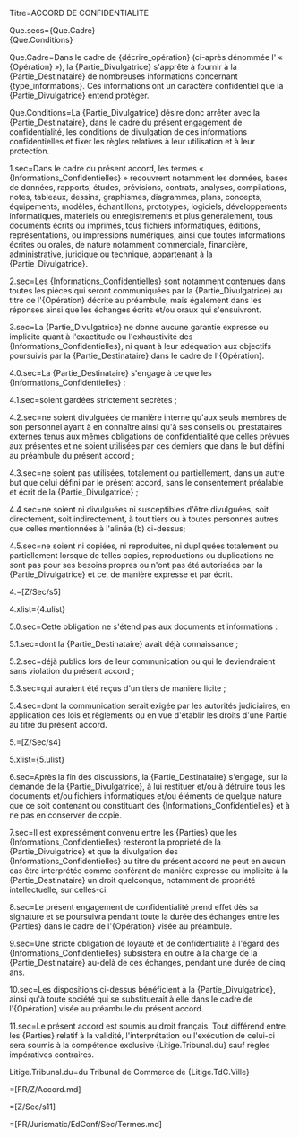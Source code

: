 Titre=ACCORD DE CONFIDENTIALITE

Que.secs={Que.Cadre}<br>{Que.Conditions}

Que.Cadre=Dans le cadre de {décrire_opération} (ci-après dénommée l' « {Opération} »), la {Partie_Divulgatrice} s'apprête à fournir à la {Partie_Destinataire} de nombreuses informations concernant {type_informations}. Ces informations ont un caractère confidentiel que la {Partie_Divulgatrice} entend protéger.

Que.Conditions=La {Partie_Divulgatrice} désire donc arrêter avec la {Partie_Destinataire}, dans le cadre du présent engagement de confidentialité, les conditions de divulgation de ces informations confidentielles et fixer les règles relatives à leur utilisation et à leur protection.

1.sec=Dans le cadre du présent accord, les termes « {Informations_Confidentielles} » recouvrent notamment les données, bases de données, rapports, études, prévisions, contrats, analyses, compilations, notes, tableaux, dessins, graphismes, diagrammes, plans, concepts, équipements, modèles, échantillons, prototypes, logiciels, développements informatiques, matériels ou enregistrements et plus généralement, tous documents écrits ou imprimés, tous fichiers informatiques, éditions, représentations, ou impressions numériques, ainsi que toutes informations écrites ou orales, de nature notamment commerciale, financière, administrative, juridique ou technique, appartenant à la {Partie_Divulgatrice}.

2.sec=Les {Informations_Confidentielles} sont notamment contenues dans toutes les pièces qui seront communiquées par la {Partie_Divulgatrice} au titre de l'{Opération} décrite au préambule, mais également dans les réponses ainsi que les échanges écrits et/ou oraux qui s'ensuivront.

3.sec=La {Partie_Divulgatrice} ne donne aucune garantie expresse ou implicite quant à l'exactitude ou l'exhaustivité des {Informations_Confidentielles}, ni quant à leur adéquation aux objectifs poursuivis par la {Partie_Destinataire} dans le cadre de l'{Opération}.

4.0.sec=La {Partie_Destinataire} s'engage à ce que les {Informations_Confidentielles} :

4.1.sec=soient gardées strictement secrètes ;

4.2.sec=ne soient divulguées de manière interne qu'aux seuls membres de son personnel ayant à en connaître ainsi qu'à ses conseils ou prestataires externes tenus aux mêmes obligations de confidentialité que celles prévues aux présentes et ne soient utilisées par ces derniers que dans le but défini au préambule du présent accord ;

4.3.sec=ne soient pas utilisées, totalement ou partiellement, dans un autre but que celui défini par le présent accord, sans le consentement préalable et écrit de la {Partie_Divulgatrice} ;

4.4.sec=ne soient ni divulguées ni susceptibles d'être divulguées, soit directement, soit indirectement, à tout tiers ou à toutes personnes autres que celles mentionnées à l'alinéa (b) ci-dessus;

4.5.sec=ne soient ni copiées, ni reproduites, ni dupliquées totalement ou partiellement lorsque de telles copies, reproductions ou duplications ne sont pas pour ses besoins propres ou n'ont pas été autorisées par la {Partie_Divulgatrice} et ce, de manière expresse et par écrit.

4.=[Z/Sec/s5]

4.xlist={4.ulist}

5.0.sec=Cette obligation ne s'étend pas aux documents et informations :

5.1.sec=dont la {Partie_Destinataire} avait déjà connaissance ;

5.2.sec=déjà publics lors de leur communication ou qui le deviendraient sans violation du présent accord ;

5.3.sec=qui auraient été reçus d'un tiers de manière licite ;

5.4.sec=dont la communication serait exigée par les autorités judiciaires, en application des lois et règlements ou en vue d'établir les droits d'une Partie au titre du présent accord.

5.=[Z/Sec/s4]

5.xlist={5.ulist}

6.sec=Après la fin des discussions, la {Partie_Destinataire} s'engage, sur la demande de la {Partie_Divulgatrice}, à lui restituer et/ou à détruire tous les documents et/ou fichiers informatiques et/ou éléments de quelque nature que ce soit contenant ou constituant des {Informations_Confidentielles} et à ne pas en conserver de copie.

7.sec=Il est expressément convenu entre les {Parties} que les {Informations_Confidentielles} resteront la propriété de la {Partie_Divulgatrice} et que la divulgation des {Informations_Confidentielles} au titre du présent accord ne peut en aucun cas être interprétée comme conférant de manière expresse ou implicite à la {Partie_Destinataire} un droit quelconque, notamment de propriété intellectuelle, sur celles-ci.

8.sec=Le présent engagement de confidentialité prend effet dès sa signature et se poursuivra pendant toute la durée des échanges entre les {Parties} dans le cadre de l'{Opération} visée au préambule.

9.sec=Une stricte obligation de loyauté et de confidentialité à l'égard des {Informations_Confidentielles} subsistera en outre à la charge de la {Partie_Destinataire} au-delà de ces échanges, pendant une durée de cinq ans.

10.sec=Les dispositions ci-dessus bénéficient à la {Partie_Divulgatrice}, ainsi qu'à toute société qui se substituerait à elle dans le cadre de l'{Opération} visée au préambule du présent accord.

11.sec=Le présent accord est soumis au droit français. Tout différend entre les {Parties} relatif à la validité, l'interprétation ou l'exécution de celui-ci sera soumis à la compétence exclusive {Litige.Tribunal.du} sauf règles impératives contraires.


Litige.Tribunal.du=du Tribunal de Commerce de {Litige.TdC.Ville}


=[FR/Z/Accord.md]

=[Z/Sec/s11]  

=[FR/Jurismatic/EdConf/Sec/Termes.md]
